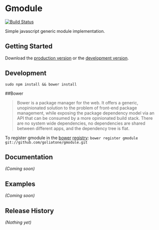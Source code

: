 # Gmodule

[![Build Status](https://secure.travis-ci.org/goliatone/gmodule.png)](http://travis-ci.org/goliatone/gmodule)

Simple javascript generic module implementation.

## Getting Started
Download the [production version][min] or the [development version][max].

[min]: https://raw.github.com/goliatone/gmodule/master/dist/gmodule.min.js
[max]: https://raw.github.com/goliatone/gmodule/master/dist/gmodule.js

## Development
`sudo npm install && bower install`

##Bower
>Bower is a package manager for the web. It offers a generic, unopinionated solution to the problem of front-end package management, while exposing the package dependency model via an API that can be consumed by a more opinionated build stack. There are no system wide dependencies, no dependencies are shared between different apps, and the dependency tree is flat.

To register gmodule in the [bower](http://bower.io/) [registry](http://sindresorhus.com/bower-components/):
`bower register gmodule git://github.com/goliatone/gmodule.git`


## Documentation
_(Coming soon)_

## Examples
_(Coming soon)_

## Release History
_(Nothing yet)_

